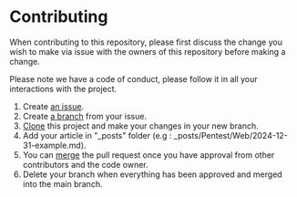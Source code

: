 # Contributing

When contributing to this repository, please first discuss the change you wish to make via issue with the owners of this repository before making a change.

Please note we have a code of conduct, please follow it in all your interactions with the project.

1. Create [an issue](https://docs.github.com/en/issues/tracking-your-work-with-issues/using-issues/creating-an-issue).
2. Create [a branch](https://docs.github.com/en/issues/tracking-your-work-with-issues/using-issues/creating-a-branch-for-an-issue) from your issue.
2. [Clone](https://docs.github.com/en/repositories/creating-and-managing-repositories/cloning-a-repository) this project and make your changes in your new branch.
3. Add your article in "_posts" folder (e.g : _posts/Pentest/Web/2024-12-31-example.md).
4. You can [merge](https://docs.github.com/en/pull-requests/collaborating-with-pull-requests/incorporating-changes-from-a-pull-request/merging-a-pull-request) the pull request once you have approval from other contributors and the code owner.
5. Delete your branch when everything has been approved and merged into the main branch.
